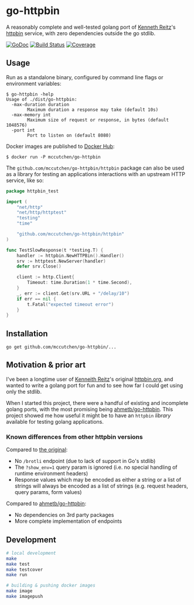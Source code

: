 # go-httpbin

A reasonably complete and well-tested golang port of [Kenneth Reitz][kr]'s
[httpbin][httpbin-org] service, with zero dependencies outside the go stdlib.

[![GoDoc](https://godoc.org/github.com/mccutchen/go-httpbin?status.svg)](https://godoc.org/github.com/mccutchen/go-httpbin)
[![Build Status](https://travis-ci.org/mccutchen/go-httpbin.svg?branch=master)](http://travis-ci.org/mccutchen/go-httpbin)
[![Coverage](http://gocover.io/_badge/github.com/mccutchen/go-httpbin/httpbin?0)](http://gocover.io/github.com/mccutchen/go-httpbin/httpbin)


## Usage

Run as a standalone binary, configured by command line flags or environment
variables:

```
$ go-httpbin -help
Usage of ./dist/go-httpbin:
  -max-duration duration
        Maximum duration a response may take (default 10s)
  -max-memory int
        Maximum size of request or response, in bytes (default 1048576)
  -port int
        Port to listen on (default 8080)
```

Docker images are published to [Docker Hub][docker-hub]:

```
$ docker run -P mccutchen/go-httpbin
```

The `github.com/mccutchen/go-httpbin/httpbin` package can also be used as a
library for testing an applications interactions with an upstream HTTP service,
like so:

```go
package httpbin_test

import (
    "net/http"
    "net/http/httptest"
    "testing"
    "time"

    "github.com/mccutchen/go-httpbin/httpbin"
)

func TestSlowResponse(t *testing.T) {
    handler := httpbin.NewHTTPBin().Handler()
    srv := httptest.NewServer(handler)
    defer srv.Close()

    client := http.Client{
        Timeout: time.Duration(1 * time.Second),
    }
    _, err := client.Get(srv.URL + "/delay/10")
    if err == nil {
        t.Fatal("expected timeout error")
    }
}
```


## Installation

```
go get github.com/mccutchen/go-httpbin/...
```


## Motivation & prior art

I've been a longtime user of [Kenneith Reitz][kr]'s original
[httpbin.org][httpbin-org], and wanted to write a golang port for fun and to
see how far I could get using only the stdlib.

When I started this project, there were a handful of existing and incomplete
golang ports, with the most promising being [ahmetb/go-httpbin][ahmet]. This
project showed me how useful it might be to have an `httpbin` _library_
available for testing golang applications.

### Known differences from other httpbin versions

Compared to [the original][httpbin-org]:
 - No `/brotli` endpoint (due to lack of support in Go's stdlib)
 - The `?show_env=1` query param is ignored (i.e. no special handling of
   runtime environment headers)
 - Response values which may be encoded as either a string or a list of strings
   will always be encoded as a list of strings (e.g. request headers, query
   params, form values)

Compared to [ahmetb/go-httpbin][ahmet]:
 - No dependencies on 3rd party packages
 - More complete implementation of endpoints


## Development

```bash
# local development
make
make test
make testcover
make run

# building & pushing docker images
make image
make imagepush
```

[kr]: https://github.com/kennethreitz
[httpbin-org]: https://httpbin.org/
[httpbin-repo]: https://github.com/kennethreitz/httpbin
[ahmet]: https://github.com/ahmetb/go-httpbin
[docker-hub]: https://hub.docker.com/r/mccutchen/go-httpbin/
